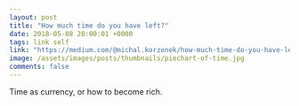 ```yaml
---
layout: post
title: "How much time do you have left?"
date: 2018-05-08 20:00:01 +0000
tags: link self
link: "https://medium.com/@michal.korzonek/how-much-time-do-you-have-left-47e7d83aa23e"
image: /assets/images/posts/thumbnails/piechart-of-time.jpg
comments: false
---
```


Time as currency, or how to become rich.
